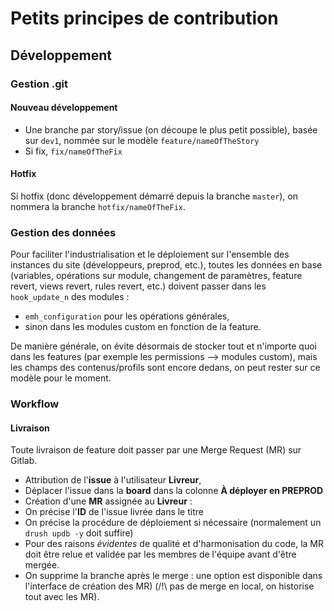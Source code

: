 # Petits principes de contribution

## Développement

### Gestion .git
#### Nouveau développement
- Une branche par story/issue (on découpe le plus petit possible), basée sur `dev1`, nommée sur le modèle  `feature/nameOfTheStory`
- Si fix, `fix/nameOfTheFix`

#### Hotfix
Si hotfix (donc développement démarré depuis la branche `master`), on nommera la branche `hotfix/nameOfTheFix`.

### Gestion des données
Pour faciliter l'industrialisation et le déploiement sur l'ensemble des instances du site (développeurs, preprod, etc.), toutes les données en base (variables, opérations sur module, changement de paramètres, feature revert, views revert, rules revert, etc.) doivent passer dans les `hook_update_n` des modules :
 - `emh_configuration` pour les opérations générales,
 - sinon dans les modules custom en fonction de la feature.

De manière générale, on évite désormais de stocker tout et n'importe quoi dans les features (par exemple les permissions --> modules custom), mais les champs des contenus/profils sont encore dedans, on peut rester sur ce modèle pour le moment.

### Workflow
#### Livraison
Toute livraison de feature doit passer par une Merge Request (MR) sur Gitlab.
- Attribution de l'**issue** à l'utilisateur **Livreur**,
- Déplacer l'issue dans la **board** dans la colonne **À déployer en PREPROD**
- Création d'une **MR** assignée au **Livreur** :
 - On précise l'**ID** de l'issue livrée dans le titre
 - On précise la procédure de déploiement si nécessaire (normalement un `drush updb -y` doit suffire)
- Pour des raisons *évidentes* de qualité et d'harmonisation du code, la MR doit être relue et validée par les membres de l'équipe avant d'être mergée.
- On supprime la branche après le merge : une option est disponible dans l'interface de création des MR) (/!\ pas de merge en local, on historise tout avec les MR).
